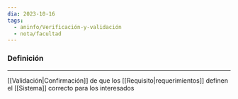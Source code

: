 ```yaml
---
dia: 2023-10-16
tags:
  - aninfo/Verificación-y-validación
  - nota/facultad
---
```

### Definición
---
[[Validación|Confirmación]] de que los [[Requisito|requerimientos]] definen el [[Sistema]] correcto para los interesados
